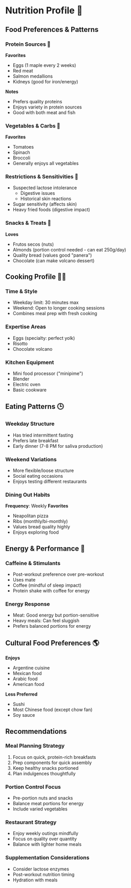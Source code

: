 # Nutrition Profile 🍳

## Food Preferences & Patterns

### Protein Sources 🥩
**Favorites**
- Eggs (1 maple every 2 weeks)
- Red meat
- Salmon medallions
- Kidneys (good for iron/energy)

**Notes**
- Prefers quality proteins
- Enjoys variety in protein sources
- Good with both meat and fish

### Vegetables & Carbs 🥗
**Favorites**
- Tomatoes
- Spinach
- Broccoli
- Generally enjoys all vegetables

### Restrictions & Sensitivities 🚫
- Suspected lactose intolerance
  - Digestive issues
  - Historical skin reactions
- Sugar sensitivity (affects skin)
- Heavy fried foods (digestive impact)

### Snacks & Treats 🥜
**Loves**
- Frutos secos (nuts)
- Almonds (portion control needed - can eat 250g/day)
- Quality bread (values good "panera")
- Chocolate (can make volcano dessert)

## Cooking Profile 👨‍🍳

### Time & Style
- Weekday limit: 30 minutes max
- Weekend: Open to longer cooking sessions
- Combines meal prep with fresh cooking

### Expertise Areas
- Eggs (specialty: perfect yolk)
- Risotto
- Chocolate volcano

### Kitchen Equipment
- Mini food processor ("minipime")
- Blender
- Electric oven
- Basic cookware

## Eating Patterns 🕒

### Weekday Structure
- Has tried intermittent fasting
- Prefers late breakfast
- Early dinner (7-8 PM for saliva production)

### Weekend Variations
- More flexible/loose structure
- Social eating occasions
- Enjoys testing different restaurants

### Dining Out Habits
**Frequency**: Weekly
**Favorites**
- Neapolitan pizza
- Ribs (monthly/bi-monthly)
- Values bread quality highly
- Enjoys exploring food

## Energy & Performance 🔋

### Caffeine & Stimulants
- Post-workout preference over pre-workout
- Uses mate
- Coffee (mindful of sleep impact)
- Protein shake with coffee for energy

### Energy Response
- Meat: Good energy but portion-sensitive
- Heavy meals: Can feel sluggish
- Prefers balanced portions for energy

## Cultural Food Preferences 🌎
**Enjoys**
- Argentine cuisine
- Mexican food
- Arabic food
- American food

**Less Preferred**
- Sushi
- Most Chinese food (except chow fan)
- Soy sauce

## Recommendations

### Meal Planning Strategy
1. Focus on quick, protein-rich breakfasts
2. Prep components for quick assembly
3. Keep healthy snacks portioned
4. Plan indulgences thoughtfully

### Portion Control Focus
- Pre-portion nuts and snacks
- Balance meat portions for energy
- Include varied vegetables

### Restaurant Strategy
- Enjoy weekly outings mindfully
- Focus on quality over quantity
- Balance with lighter home meals

### Supplementation Considerations
- Consider lactose enzymes
- Post-workout nutrition timing
- Hydration with meals
